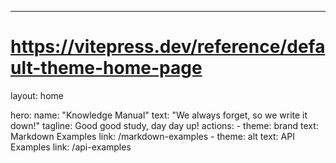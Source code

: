 ---
# https://vitepress.dev/reference/default-theme-home-page
layout: home

hero:
  name: "Knowledge Manual"
  text: "We always forget, so we write it down!"
  tagline: Good good study, day day up!
  actions:
    - theme: brand
      text: Markdown Examples
      link: /markdown-examples
    - theme: alt
      text: API Examples
      link: /api-examples

